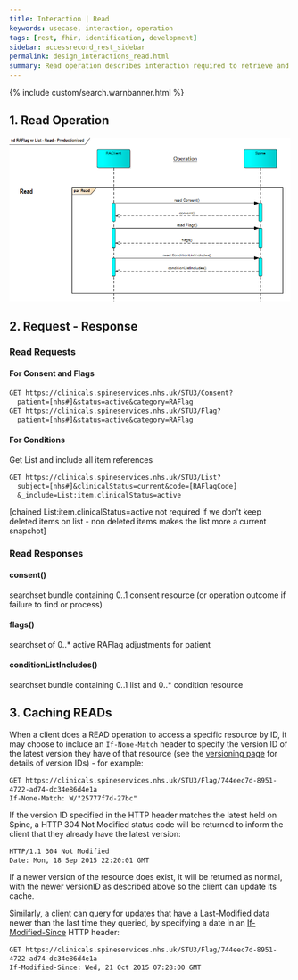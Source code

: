 ```yaml
---
title: Interaction | Read
keywords: usecase, interaction, operation
tags: [rest, fhir, identification, development]
sidebar: accessrecord_rest_sidebar
permalink: design_interactions_read.html
summary: Read operation describes interaction required to retrieve and view Reasonable Adjustment Flag, Adjustment or Impairment details from Spine via the FHIR&reg; Reasonable Adjustments API
---
```

{% include custom/search.warnbanner.html %}

## 1. Read Operation ##


<img src="images/sequenceDiagrams/RAFlag-Read-Productionised.png" style="width:700px;">

## 2. Request - Response ##

### Read Requests ###

#### For Consent and Flags ####

```
GET https://clinicals.spineservices.nhs.uk/STU3/Consent?
  patient=[nhs#]&status=active&category=RAFlag
GET https://clinicals.spineservices.nhs.uk/STU3/Flag?
  patient=[nhs#]&status=active&category=RAFlag
```
#### For Conditions ####
Get List and include all item references
```
GET https://clinicals.spineservices.nhs.uk/STU3/List?
  subject=[nhs#]&clinicalStatus=current&code=[RAFlagCode]
  &_include=List:item.clinicalStatus=active
```
[chained List:item.clinicalStatus=active not required if we don't keep deleted items on list - non deleted items makes the list more a current snapshot]

### Read Responses ###

#### consent() ####
  searchset bundle containing 0..1 consent resource 
  (or operation outcome if failure to find or process)

#### flags() ####
searchset of 0..* active RAFlag adjustments for patient

#### conditionListIncludes() ####
searchset bundle containing 0..1 list and 0..* condition resource

## 3. Caching READs ##

When a client does a READ operation to access a specific resource by ID, it may choose to include an ```If-None-Match``` header to specify the version ID of the latest version they have of that resource (see the [versioning page](explore_versioning.html) for details of version IDs) - for example:

```
GET https://clinicals.spineservices.nhs.uk/STU3/Flag/744eec7d-8951-4722-ad74-dc34e86d4e1a
If-None-Match: W/"25777f7d-27bc"
```

If the version ID specified in the HTTP header matches the latest held on Spine, a HTTP 304 Not Modified status code will be returned to inform the client that they already have the latest version:

```
HTTP/1.1 304 Not Modified
Date: Mon, 18 Sep 2015 22:20:01 GMT
```

If a newer version of the resource does exist, it will be returned as normal, with the newer versionID as described above so the client can update its cache.

Similarly, a client can query for updates that have a Last-Modified data newer than the last time they queried, by specifying a date in an [If-Modified-Since](https://developer.mozilla.org/en-US/docs/Web/HTTP/Headers/If-Modified-Since) HTTP header:

```
GET https://clinicals.spineservices.nhs.uk/STU3/Flag/744eec7d-8951-4722-ad74-dc34e86d4e1a
If-Modified-Since: Wed, 21 Oct 2015 07:28:00 GMT
```


